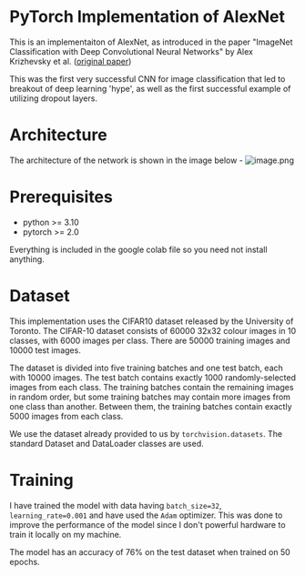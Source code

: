 # PyTorch Implementation of AlexNet
This is an implementaiton of AlexNet, as introduced in the paper "ImageNet Classification with Deep Convolutional Neural Networks" by Alex Krizhevsky et al. ([original paper](https://proceedings.neurips.cc/paper_files/paper/2012/file/c399862d3b9d6b76c8436e924a68c45b-Paper.pdf))

This was the first very successful CNN for image classification that led to breakout of deep learning 'hype', as well as the first successful example of utilizing dropout layers.

# Architecture
The architecture of the network is shown in the image below -
![image.png](https://raw.github.com/suryansh-sinha/AlexNet-CIFAR10/main/images/ArchitectureDiagram.png)

# Prerequisites
- python >= 3.10
- pytorch >= 2.0
  
Everything is included in the google colab file so you need not install anything.

# Dataset
This implementation uses the CIFAR10 dataset released by the University of Toronto. The CIFAR-10 dataset consists of 60000 32x32 colour images in 10 classes, with 6000 images per class. There are 50000 training images and 10000 test images.

The dataset is divided into five training batches and one test batch, each with 10000 images. The test batch contains exactly 1000 randomly-selected images from each class. The training batches contain the remaining images in random order, but some training batches may contain more images from one class than another. Between them, the training batches contain exactly 5000 images from each class.

We use the dataset already provided to us by `torchvision.datasets`. The standard Dataset and DataLoader classes are used.

# Training
I have trained the model with data having `batch_size=32`, `learning_rate=0.001` and have used the `Adam` optimizer. This was done to improve the performance of the model since I don't powerful hardware to train it locally on my machine.

The model has an accuracy of 76% on the test dataset when trained on 50 epochs.
